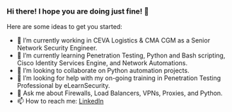 ### Hi there! I hope you are doing just fine! 👋

Here are some ideas to get you started:

- 🔭 I’m currently working in CEVA Logistics & CMA CGM as a Senior Network Security Engineer.
- 🌱 I’m currently learning Penetration Testing, Python and Bash scripting, Cisco Identity Services Engine, and Network Automations.
- 👯 I’m looking to collaborate on Python automation projects.
- 🤔 I’m looking for help with my on-going training in Penetration Testing Professional by eLearnSecurity.
- 💬 Ask me about Firewalls, Load Balancers, VPNs, Proxies, and Python.
- 📫 How to reach me: 
      [LinkedIn](https://www.linkedin.com/in/clarence-subia-2a75aa163/)
      
